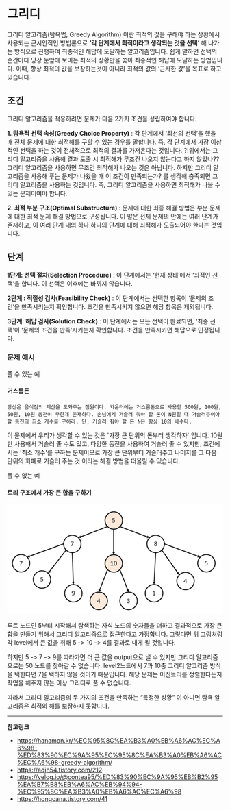 # 그리디

그리디 알고리즘(탐욕법, Greedy Algorithm) 이란 최적의 값을 구해야 하는 상황에서 사용되는 근시안적인 방법론으로 **‘각 단계에서 최적이라고 생각되는 것을 선택’** 해 나가는 방식으로 진행하여 최종적인 해답에 도달하는 알고리즘입니다.
쉽게 말하면 선택의 순간마다 당장 눈앞에 보이는 최적의 상황만을 쫓아 최종적인 해답에 도달하는 방법입니다.
이때, 항상 최적의 값을 보장하는것이 아니라 최적의 값의 ‘근사한 값’을 목표로 하고 있습니다.

## 조건

그리디 알고리즘을 적용하려면 문제가 다음 2가지 조건을 성립하여야 합니다.

**1. 탐욕적 선택 속성(Greedy Choice Property)** : 각 단계에서 ‘최선의 선택’을 했을 때 전체 문제에 대한 최적해를 구할 수 있는 경우를 말합니다. 즉, 각 단계에서 가장 이상적인 선택을 하는 것이 전체적으로 최적의 결과를 가져온다는 것입니다.
?!위에서는 그리디 알고리즘을 사용해 결과 도출 시 최적해가 무조건 나오지 않는다고 하지 않았나??
그리디 알고리즘을 사용하면 무조건 최적해가 나오는 것은 아닙니다.
하지만 그리디 알고리즘을 사용해 푸는 문제가 나왔을 때 이 조건이 만족되는가? 를 생각해 충족되면 그리디 알고리즘을 사용하는 것입니다.
즉, 그리디 알고리즘을 사용하면 최적해가 나올 수 있는 문제이여야 합니다.

**2. 최적 부분 구조(Optimal Substructure)** : 문제에 대한 최종 해결 방법은 부분 문제에 대한 최적 문제 해결 방법으로 구성됩니다. 이 말은 전체 문제의 안에는 여러 단계가 존재하고, 이 여러 단계 내의 하나 하나의 단계에 대해 최적해가 도출되어야 한다는 것입니다.

## 단계

**1단계: 선택 절차(Selection Procedure)** : 이 단계에서는 ‘현재 상태’에서 ‘최적인 선택’을 합니다. 이 선택은 이후에는 바뀌지 않습니다.

**2단계 : 적절성 검사(Feasibility Check)** : 이 단계에서는 선택한 항목이 ‘문제의 조건’을 만족시키는지 확인합니다. 조건을 만족시키지 않으면 해당 항목은 제외됩니다.

**3단계: 해답 검사(Solution Check)** : 이 단계에서는 모든 선택이 완료되면, ‘최종 선택’이 ‘문제의 조건을 만족’시키는지 확인합니다. 조건을 만족시키면 해답으로 인정됩니다.

### 문제 예시

풀 수 있는 예

#### 거스름돈

```
당신은 음식점의 계산을 도와주는 점원이다. 카운터에는 거스름돈으로 사용할 500원, 100원, 50원, 10원 동전이 무한개 존재하다. 손님에게 거슬러 줘야 할 돈이 N원일 때 거슬러주어야 할 동전의 최소 개수를 구하라. 단, 거슬러 줘야 할 돈 N은 항상 10의 배수다.
```

이 문제에서 우리가 생각할 수 있는 것은 '가장 큰 단위의 돈부터 생각하자' 입니다.
10원만 사용해서 거슬러 줄 수도 있고, 다양한 동전을 사용하여 거슬러 줄 수 있지만, 조건에서는 '최소 개수'를 구하는 문제이므로 가장 큰 단위부터 거슬러주고 나머지를 그 다음 단위의 화폐로 거슬러 주는 것 이라는 해결 방법을 떠올릴 수 있습니다.

풀 수 없는 예

#### 트리 구조에서 가장 큰 합을 구하기

<img src="./img/그리디 안되는 예.PNG" alt="그리디 안되는 예">

루트 노드인 5부터 시작해서 탐색하는 자식 노드의 숫자들을 더하고
결과적으로 가장 큰 합을 만들기 위해서 그리디 알고리즘으로 접근한다고 가정합니다.
그렇다면 위 그림처럼 각 level에서 큰 값을 취해 5 -> 10 -> 4를 결과로 내게 될 것입니다.

하지만 5 -> 7 -> 9를 따라가면 더 큰 값을 output으로 낼 수 있지만
그리디 알고리즘으로는 50 노드를 찾아갈 수 없습니다.
level2노드에서 7과 10중 그리디 알고리즘 방식을 택한다면 7을 택하지 않을 것이기 때문입니다.
해당 문제는 이진트리를 정렬한다든지 작업을 해주지 않는 이상 그리디로 풀 수 없습니다.

따라서 그리디 알고리즘의 두 가지의 조건을 만족하는 “특정한 상황” 이 아니면 탐욕 알고리즘은 최적의 해를 보장하지 못합니다.

<hr/>

**참고링크**

- https://hanamon.kr/%EC%95%8C%EA%B3%A0%EB%A6%AC%EC%A6%98-%ED%83%90%EC%9A%95%EC%95%8C%EA%B3%A0%EB%A6%AC%EC%A6%98-greedy-algorithm/
- https://adjh54.tistory.com/212
- https://velog.io/@contea95/%ED%83%90%EC%9A%95%EB%B2%95%EA%B7%B8%EB%A6%AC%EB%94%94-%EC%95%8C%EA%B3%A0%EB%A6%AC%EC%A6%98
- https://hongcana.tistory.com/41
